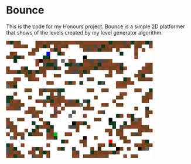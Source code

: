 # Bounce
 
This is the code for my Honours project. Bounce is a simple 2D platformer that shows of the levels created by my level generator algorithm.

![An example of the structure of the level ouput](https://github.com/kjarmie/Bounce/blob/main/images/small_1.png)
